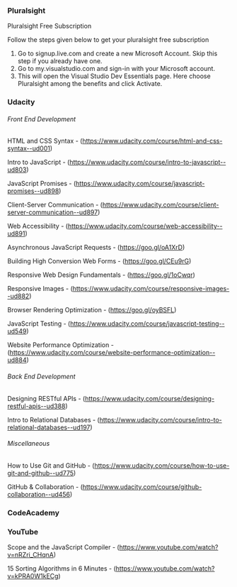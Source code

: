 ### Pluralsight

Pluralsight Free Subscription

Follow the steps given below to get your pluralsight free subscription

1. Go to signup.live.com and create a new Microsoft Account. Skip this step if you already have one.
1. Go to my.visualstudio.com and sign-in with your Microsoft account.
1. This will open the Visual Studio Dev Essentials page. Here choose Pluralsight among the benefits and click Activate.



### Udacity
###### Front End Development

HTML and CSS Syntax - (https://www.udacity.com/course/html-and-css-syntax--ud001)

Intro to JavaScript - (https://www.udacity.com/course/intro-to-javascript--ud803)

JavaScript Promises - (https://www.udacity.com/course/javascript-promises--ud898)

Client-Server Communication - (https://www.udacity.com/course/client-server-communication--ud897)

Web Accessibility - (https://www.udacity.com/course/web-accessibility--ud891)

Asynchronous JavaScript Requests - (https://goo.gl/oA1XrD)

Building High Conversion Web Forms - (https://goo.gl/CEu9rG)

Responsive Web Design Fundamentals - (https://goo.gl/1oCwqr)

Responsive Images - (https://www.udacity.com/course/responsive-images--ud882)

Browser Rendering Optimization - (https://goo.gl/oyBSFL)

JavaScript Testing - (https://www.udacity.com/course/javascript-testing--ud549)

Website Performance Optimization - (https://www.udacity.com/course/website-performance-optimization--ud884)

###### Back End Development

Designing RESTful APIs - (https://www.udacity.com/course/designing-restful-apis--ud388)

Intro to Relational Databases - (https://www.udacity.com/course/intro-to-relational-databases--ud197)

###### Miscellaneous

How to Use Git and GitHub - (https://www.udacity.com/course/how-to-use-git-and-github--ud775)

GitHub & Collaboration - (https://www.udacity.com/course/github-collaboration--ud456)


### CodeAcademy




### YouTube

Scope and the JavaScript Compiler  - (https://www.youtube.com/watch?v=nRZri_CHqnA)

15 Sorting Algorithms in 6 Minutes - (https://www.youtube.com/watch?v=kPRA0W1kECg)